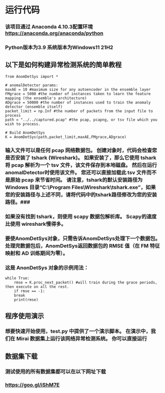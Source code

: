 
# 运行代码 #
### 该项目通过 Anaconda 4.10.3配置环境 https://anaconda.org/anaconda/python ###
### Python版本为3.9 系统版本为Windows11 21H2 ###
## 以下是如何构建异常检测系统的简单教程 ##


    from AnomDetSys import *
    
    # anomalDetector params:
    maxAE = 10 #maximum size for any autoencoder in the ensemble layer
    FMgrace = 5000 #the number of instances taken to learn the feature mapping (the ensemble's architecture)
    ADgrace = 50000 #the number of instances used to train the anomaly detector (ensemble itself)
    packet_limit = np.Inf #the number of packets from the input file to process
    path = "../../captured.pcap" #the pcap, pcapng, or tsv file which you wish to process.
    
    # Build AnomDetSys
    K = AnomDetSys(path,packet_limit,maxAE,FMgrace,ADgrace)




### 输入文件可以是任何 pcap 网络数据包。 创建对象时，代码会检查您是否安装了 tshark (Wireshark)。 如果安装了，那么它使用 tshark 将 pcap 解析为一个 tsv 文件，该文件保存到本地磁盘。 然后在运行anomalDetector时使用该文件。 您还可以直接加载此 tsv 文件而不是原始 pcap 来节省时间。 请注意，tshark的默认安装路径为Windows 目录“C:\Program Files\Wireshark\tshark.exe”，如果您的安装路径与上述不同，请将代码中的tshark路径修改为您的安装路径。###
### 如果没有找到 tshark，则使用 scapy 数据包解析库。 Scapy的速度比使用 wireshark慢得多。 ###

### 要使AnomDetSys对象，只需告诉AnomDetSys处理下一个数据包。 处理完数据包后，AnomDetSys返回数据包的 RMSE 值（在 FM 特征映射和 AD 训练期间为零）。 ###

### 这是 AnonDetSys 对象的示例用法： ###

    while True: 
    	rmse = K.proc_next_packet() #will train during the grace periods, then execute on all the rest.
    	if rmse == -1:
    	break
    	print(rmse)
    


##   程序使用演示  ##
### 想要快速开始使用，test.py 中提供了一个演示脚本。 在演示中，我们在 Mirai 数据集上运行该网络异常检测系统。 你可以直接运行 ###



## 数据集下载  ##
### 测试使用的所有数据集都可以在以下网址下载 ###
### https://goo.gl/iShM7E ###



